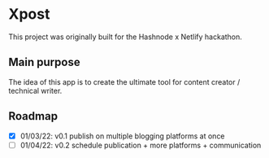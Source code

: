 # Xpost

This project was originally built for the Hashnode x Netlify hackathon.

## Main purpose

The idea of this app is to create the ultimate tool for content creator / technical writer.

## Roadmap

- [x] 01/03/22: v0.1 publish on multiple blogging platforms at once
- [ ] 01/04/22: v0.2 schedule publication + more platforms + communication
